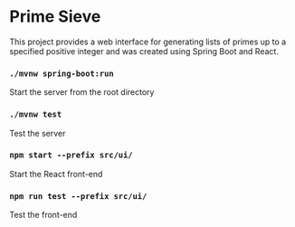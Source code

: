 # Prime Sieve
This project provides a web interface for generating lists of primes up to a specified positive integer and was created using Spring Boot and React.


### `./mvnw spring-boot:run`
Start the server from the root directory


### `./mvnw test`
Test the server


### `npm start --prefix src/ui/`
Start the React front-end


### `npm run test --prefix src/ui/`
Test the front-end
